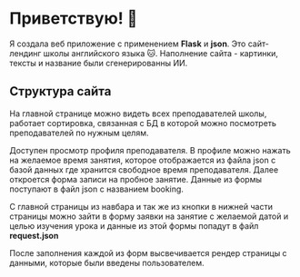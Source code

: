 # Приветствую! 👋

Я создала веб приложение с применением **Flask**  и **json**.
Это сайт-лендинг школы английского языка 🐱. Наполнение сайта - картинки, тексты и название были сгенерированны ИИ.


## Структура сайта

На главной странице можно видеть всех преподавателей школы, работает сортировка, связанная с БД в которой можно посмотреть преподавателей по нужным целям.

Доступен просмотр профиля преподавателя. В профиле можно нажать на желаемое время занятия, которое отображается из файла json c базой данных где хранится свободное время преподавателя.
Далее откроется форма записи на пробное занятие.
Данные из формы поступают в файл json c названием booking.

С главной страницы из навбара и так же из кнопки в нижней части страницы можно зайти в форму заявки на занятие с желаемой датой и целью изучения урока и данные из этой формы попадут в файл **request.json**

После заполнения каждой из форм высвечивается рендер страницы с данными, которые были введены пользователем. 

